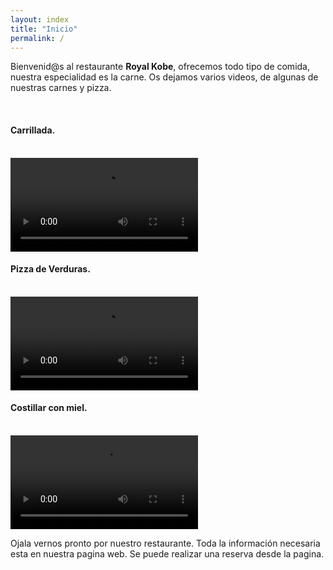 ```yaml
---
layout: index
title: "Inicio"
permalink: /
---
```

<div id="video">
  <p>Bienvenid@s al restaurante <strong>Royal Kobe</strong>, ofrecemos todo tipo de comida, nuestra especialidad es la carne. Os dejamos varios videos, de algunas de nuestras carnes y pizza.</p>
  <br>
  <h4>Carrillada.</h4>
  <br>
  <video controls>
    <source src="{{ site.baseurl }}/assets/clips/Honey.mp4" type="video/mp4">
    Su navegador no admite video HTML5.
  </video>
  <br>
  <h4>Pizza de Verduras.</h4>
  <br>
  <video controls>
    <source src="{{ site.baseurl }}/assets/clips/Pizza.mp4" type="video/mp4">
    Su navegador no admite video HTML5.
  </video>
  <br>
  <h4>Costillar con miel.</h4>
  <br>
  <video controls>
    <source src="{{ site.baseurl }}/assets/clips/Honey.mp4" type="video/mp4">
    Su navegador no admite video HTML5.
  </video>
  <br>
  <p>Ojala vernos pronto por nuestro restaurante. Toda la información necesaria esta en nuestra pagina web. Se puede realizar una reserva desde la pagina.</p>
</div>